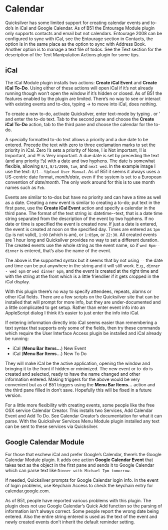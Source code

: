 # Calendar

Quicksilver has some limited support for creating calendar events and to-do’s in iCal and Google Calendar. As of B51 the Entourage Module plugin only supports contacts and email but not calendars. Entourage 2008 can be configured to sync with iCal, see the Entourage section in Contacts, the option is in the same place as the option to sync with Address Book. Another option is to manage a text file of todos. See the Text section for the description of the Text Manipulation Actions plugin for some tips.

## iCal

The iCal Module plugin installs two actions: **Create iCal Event** and **Create iCal To-Do**. Using either of these actions will open iCal if it’s not already running though won’t open the window if it’s hidden or closed. As of B51 the features enabled by the plugin are limited. There’s no way to see or interact with existing events and to-dos, typing → to move into iCal, does nothing.

To create a new to-do, activate Quicksilver, enter text-mode by typing . or ' and enter the to-do text. Tab to the second pane and choose the **Create iCal To-Do** action, tab to the third pane and choose the calendar for the to-do.

A specially formatted to-do text allows a priority and a due date to be entered.  Precede the text with zero to three exclamation marks to set the priority in iCal. Zero !’s sets a priority of None, ! is Not important, !! is Important, and !!! is Very important. A due date is set by  preceding the text (and any priority !’s) with a date and two hyphens. The date is somewhat flexible, allowing `8/1`, `8/1/2006`, `tue`, and `next wed`. In the example image I use the text: `8/1--!Upload User Manual`. As of B51 it seems it always uses a US-centric date format, *month*/*date*, even if the system is set to a European convention of *date*/*month*. The only work around for this is to use month names such as `Feb`.

Events are similar to to-dos but have no priority and can have a time as well as a date. Creating  a new event is similar to creating a to-do; put text in the first pane, use the **Create iCal Event** action and specify a calendar in the third pane. The format of the text string is: datetime--text, that is a date time string separated from the description of the event by two hyphens.  If no date or time is specified the event is created now. If just a date is entered, the event is created at noon on the specified day. Times are entered as `1pm` (`1p` is not valid), `1:00` (which is am), or `1:05pm`, or `22:30`.  All created events are 1 hour long and Quicksilver provides no way to set a different duration. The created events use the whole string as the event name, so if `wed 6pm--dinner` is entered, that’s also the name of the event. 

The above is the supported syntax but it seems that by not using `--` the date and time can be put anywhere in the string and it will still work. E.g., `dinner - wed 6pm` or `wed dinner 6pm`, and the event is created at the right time and with the string at the front which is a little friendlier if it gets cropped in the iCal display.

With this plugin there’s no way to specify attendees, repeats, alarms or other iCal fields. There are a few scripts on the Quicksilver site that can be installed that will prompt for more info, but they are under-documented and a little complicated to get setup. Rather than enter event info into an AppleScript dialog I think it’s easier to just enter the info into iCal. 

If entering information directly into iCal seems easier than remembering a text syntax that supports only some of the fields, then try these commands which require the User Interface Access plugin be installed and iCal already be running:

- iCal (**Menu Bar Items…**) New Event
- iCal (**Menu Bar Items…**) New To Do

They will make iCal be the active application, opening the window and bringing it to the front if hidden or minimized. The new event or to-do is created and selected, ready to have the name changed and other information entered. Making triggers for the above would be very convenient but as of B51 triggers using the **Menu Bar Items…** action and the third pane filled in don’t save. Hopefully this will be fixed in a future version.

For a little more flexibility with creating events, some people like the free OSX service Calendar Creator. This installs two Services, Add Calendar Event and Add To Do. See Calendar Creator’s documentation for what it can parse. With the Quicksilver Services Menu Module plugin installed any text can be sent to these services via Quicksilver.

## Google Calendar Module

For those that eschew iCal and prefer Google’s Calendar, there’s the Google Calendar Module plugin. It adds one action **Google Calendar Event** that takes text as the object in the first pane and sends it to Google Calendar which can parse text like `Dinner with Michael 7pm tomorrow`. 

If needed, Quicksilver prompts for Google Calendar login info. In the event of login problems, use Keychain Access to check the keychain entry for calendar.google.com.

As of B51, people have reported various problems with this plugin.  The plugin does not use Google Calendar’s Quick Add function so the parsing of information isn’t always correct. Some people report the wrong date being entered. Also the entire string entered is used as the text of the event and newly created events don’t inherit the default reminder setting.
